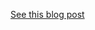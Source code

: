 [See this blog post](https://marcinciura.wordpress.com/2015/07/01/the-vector-space-of-the-polish-parliament-in-pictures/)